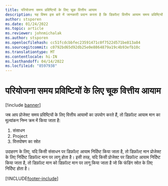 ```yaml
---
title: परियोजना समय प्रविष्टियों के लिए चूक वित्तीय आयाम
description: यह विषय इस बारे में जानकारी प्रदान करता है कि डिफ़ॉल्ट वित्तीय आयाम समय प्रविष्टियों पर कैसे लागू होते हैं।
author: stsporen
ms.date: 01/24/2022
ms.topic: article
ms.reviewer: johnmichalak
ms.author: stsporen
ms.openlocfilehash: cc51fcdcbbfec23591471c0f7522d571be813a84
ms.sourcegitcommit: c0792bd65d92db25e0e8864879a19c4b93efb10c
ms.translationtype: MT
ms.contentlocale: hi-IN
ms.lasthandoff: 04/14/2022
ms.locfileid: "8597938"
---
```

# <a name="defaulting-financial-dimensions-for-project-time-entries"></a>परियोजना समय प्रविष्टियों के लिए चूक वित्तीय आयाम

[!include [banner](../includes/banner.md)]

जब आप प्रोजेक्ट समय प्रविष्टियों के लिए वित्तीय आयामों का उपयोग करते हैं, तो डिफ़ॉल्ट आयाम मान का मूल्यांकन निम्न क्रम में किया जाता है:

1. संसाधन
2. Project
3. वित्तपोषण का स्रोत

उदाहरण के लिए, यदि किसी संसाधन पर डिफ़ॉल्ट आयाम निर्दिष्ट किया जाता है, तो डिफ़ॉल्ट मान प्रोजेक्ट के लिए निर्दिष्ट डिफ़ॉल्ट मान पर लागू होता है। इसी तरह, यदि किसी प्रोजेक्ट पर डिफ़ॉल्ट आयाम निर्दिष्ट किया जाता है, तो डिफ़ॉल्ट मान को डिफ़ॉल्ट मान पर लागू किया जाता है जो कि फंडिंग स्रोत के लिए निर्दिष्ट होता है।

[!INCLUDE[footer-include](../includes/footer-banner.md)]
